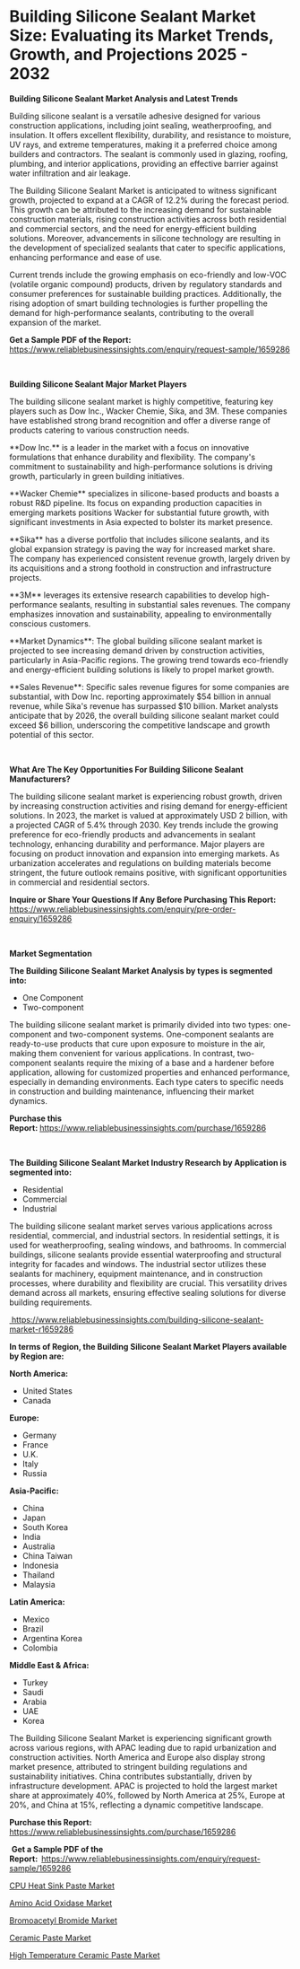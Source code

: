 <p><h1>Building Silicone Sealant Market Size: Evaluating its Market Trends, Growth, and Projections 2025 - 2032</h1></p><p><strong>Building Silicone Sealant Market Analysis and Latest Trends</strong></p>
<p><p>Building silicone sealant is a versatile adhesive designed for various construction applications, including joint sealing, weatherproofing, and insulation. It offers excellent flexibility, durability, and resistance to moisture, UV rays, and extreme temperatures, making it a preferred choice among builders and contractors. The sealant is commonly used in glazing, roofing, plumbing, and interior applications, providing an effective barrier against water infiltration and air leakage.</p><p>The Building Silicone Sealant Market is anticipated to witness significant growth, projected to expand at a CAGR of 12.2% during the forecast period. This growth can be attributed to the increasing demand for sustainable construction materials, rising construction activities across both residential and commercial sectors, and the need for energy-efficient building solutions. Moreover, advancements in silicone technology are resulting in the development of specialized sealants that cater to specific applications, enhancing performance and ease of use.</p><p>Current trends include the growing emphasis on eco-friendly and low-VOC (volatile organic compound) products, driven by regulatory standards and consumer preferences for sustainable building practices. Additionally, the rising adoption of smart building technologies is further propelling the demand for high-performance sealants, contributing to the overall expansion of the market.</p></p>
<p><strong>Get a Sample PDF of the Report:&nbsp;</strong> <a href="https://www.reliablebusinessinsights.com/enquiry/request-sample/1659286?utm_campaign=1119&utm_medium=2&utm_source=Github&utm_content=ia&utm_term=31032025&utm_id=building-silicone-sealant">https://www.reliablebusinessinsights.com/enquiry/request-sample/1659286</a></p>
<p>&nbsp;</p>
<p><strong>Building Silicone Sealant Major Market Players</strong></p>
<p><p>The building silicone sealant market is highly competitive, featuring key players such as Dow Inc., Wacker Chemie, Sika, and 3M. These companies have established strong brand recognition and offer a diverse range of products catering to various construction needs. </p><p>**Dow Inc.** is a leader in the market with a focus on innovative formulations that enhance durability and flexibility. The company's commitment to sustainability and high-performance solutions is driving growth, particularly in green building initiatives. </p><p>**Wacker Chemie** specializes in silicone-based products and boasts a robust R&D pipeline. Its focus on expanding production capacities in emerging markets positions Wacker for substantial future growth, with significant investments in Asia expected to bolster its market presence.</p><p>**Sika** has a diverse portfolio that includes silicone sealants, and its global expansion strategy is paving the way for increased market share. The company has experienced consistent revenue growth, largely driven by its acquisitions and a strong foothold in construction and infrastructure projects.</p><p>**3M** leverages its extensive research capabilities to develop high-performance sealants, resulting in substantial sales revenues. The company emphasizes innovation and sustainability, appealing to environmentally conscious customers.</p><p>**Market Dynamics**: The global building silicone sealant market is projected to see increasing demand driven by construction activities, particularly in Asia-Pacific regions. The growing trend towards eco-friendly and energy-efficient building solutions is likely to propel market growth.</p><p>**Sales Revenue**: Specific sales revenue figures for some companies are substantial, with Dow Inc. reporting approximately $54 billion in annual revenue, while Sika's revenue has surpassed $10 billion. Market analysts anticipate that by 2026, the overall building silicone sealant market could exceed $6 billion, underscoring the competitive landscape and growth potential of this sector.</p></p>
<p>&nbsp;</p>
<p><strong>What Are The Key Opportunities For Building Silicone Sealant Manufacturers?</strong></p>
<p><p>The building silicone sealant market is experiencing robust growth, driven by increasing construction activities and rising demand for energy-efficient solutions. In 2023, the market is valued at approximately USD 2 billion, with a projected CAGR of 5.4% through 2030. Key trends include the growing preference for eco-friendly products and advancements in sealant technology, enhancing durability and performance. Major players are focusing on product innovation and expansion into emerging markets. As urbanization accelerates and regulations on building materials become stringent, the future outlook remains positive, with significant opportunities in commercial and residential sectors.</p></p>
<p><strong>Inquire or Share Your Questions If Any Before Purchasing This Report:</strong> <a href="https://www.reliablebusinessinsights.com/enquiry/pre-order-enquiry/1659286?utm_campaign=1119&utm_medium=2&utm_source=Github&utm_content=ia&utm_term=31032025&utm_id=building-silicone-sealant">https://www.reliablebusinessinsights.com/enquiry/pre-order-enquiry/1659286</a></p>
<p>&nbsp;</p>
<p><strong>Market Segmentation</strong></p>
<p><strong>The Building Silicone Sealant Market Analysis by types is segmented into:</strong></p>
<p><ul><li>One Component</li><li>Two-component</li></ul></p>
<p><p>The building silicone sealant market is primarily divided into two types: one-component and two-component systems. One-component sealants are ready-to-use products that cure upon exposure to moisture in the air, making them convenient for various applications. In contrast, two-component sealants require the mixing of a base and a hardener before application, allowing for customized properties and enhanced performance, especially in demanding environments. Each type caters to specific needs in construction and building maintenance, influencing their market dynamics.</p></p>
<p><strong>Purchase this Report:&nbsp;</strong><a href="https://www.reliablebusinessinsights.com/purchase/1659286?utm_campaign=1119&utm_medium=2&utm_source=Github&utm_content=ia&utm_term=31032025&utm_id=building-silicone-sealant">https://www.reliablebusinessinsights.com/purchase/1659286</a></p>
<p>&nbsp;</p>
<p><strong>The Building Silicone Sealant Market Industry Research by Application is segmented into:</strong></p>
<p><ul><li>Residential</li><li>Commercial</li><li>Industrial</li></ul></p>
<p><p>The building silicone sealant market serves various applications across residential, commercial, and industrial sectors. In residential settings, it is used for weatherproofing, sealing windows, and bathrooms. In commercial buildings, silicone sealants provide essential waterproofing and structural integrity for facades and windows. The industrial sector utilizes these sealants for machinery, equipment maintenance, and in construction processes, where durability and flexibility are crucial. This versatility drives demand across all markets, ensuring effective sealing solutions for diverse building requirements.</p></p>
<p><a href="https://www.reliablebusinessinsights.com/building-silicone-sealant-market-r1659286?utm_campaign=1119&utm_medium=2&utm_source=Github&utm_content=ia&utm_term=31032025&utm_id=building-silicone-sealant">&nbsp;https://www.reliablebusinessinsights.com/building-silicone-sealant-market-r1659286</a></p>
<p><strong>In terms of Region, the Building Silicone Sealant Market Players available by Region are:</strong></p>
<p>
    <p> <strong> North America: </strong>
        <ul>
            <li>United States</li>
            <li>Canada</li>
        </ul>
        </p> 
    <p> <strong> Europe: </strong>
        <ul>
            <li>Germany</li>
            <li>France</li>
            <li>U.K.</li>
            <li>Italy</li>
            <li>Russia</li>
        </ul>
        </p> 
    <p> <strong> Asia-Pacific: </strong>
        <ul>
            <li>China</li>
            <li>Japan</li>
            <li>South Korea</li>
            <li>India</li>
            <li>Australia</li>
            <li>China Taiwan</li>
            <li>Indonesia</li>
            <li>Thailand</li>
            <li>Malaysia</li>
        </ul>
        </p> 
    <p> <strong> Latin America: </strong>
        <ul>
            <li>Mexico</li>
            <li>Brazil</li>
            <li>Argentina Korea</li>
            <li>Colombia</li>
        </ul>
        </p> 
    <p> <strong> Middle East & Africa: </strong>
        <ul>
            <li>Turkey</li>
            <li>Saudi</li>
            <li>Arabia</li>
            <li>UAE</li>
            <li>Korea</li>
        </ul>
    </p>
    </p>
<p><p>The Building Silicone Sealant Market is experiencing significant growth across various regions, with APAC leading due to rapid urbanization and construction activities. North America and Europe also display strong market presence, attributed to stringent building regulations and sustainability initiatives. China contributes substantially, driven by infrastructure development. APAC is projected to hold the largest market share at approximately 40%, followed by North America at 25%, Europe at 20%, and China at 15%, reflecting a dynamic competitive landscape.</p></p>
<p><strong>Purchase this Report: </strong><a href="https://www.reliablebusinessinsights.com/purchase/1659286?utm_campaign=1119&utm_medium=2&utm_source=Github&utm_content=ia&utm_term=31032025&utm_id=building-silicone-sealant">https://www.reliablebusinessinsights.com/purchase/1659286</a></p>
<p>&nbsp;<strong>Get a Sample PDF of the Report:&nbsp;&nbsp;</strong><a href="https://www.reliablebusinessinsights.com/enquiry/request-sample/1659286?utm_campaign=1119&utm_medium=2&utm_source=Github&utm_content=ia&utm_term=31032025&utm_id=building-silicone-sealant">https://www.reliablebusinessinsights.com/enquiry/request-sample/1659286</a></p>
<p><strong></strong></p>
<p><p><a href="https://github.com/filinjaic7/Market-Research-Report-List-1/blob/main/cpu-heat-sink-paste-market.md?utm_campaign=1119&utm_medium=2&utm_source=Github&utm_content=ia&utm_term=31032025&utm_id=building-silicone-sealant">CPU Heat Sink Paste Market</a></p><p><a href="https://github.com/klenaestien23/Market-Research-Report-List-1/blob/main/amino-acid-oxidase-market.md?utm_campaign=1119&utm_medium=2&utm_source=Github&utm_content=ia&utm_term=31032025&utm_id=building-silicone-sealant">Amino Acid Oxidase Market</a></p><p><a href="https://github.com/mismannely/Market-Research-Report-List-1/blob/main/bromoacetyl-bromide-market.md?utm_campaign=1119&utm_medium=2&utm_source=Github&utm_content=ia&utm_term=31032025&utm_id=building-silicone-sealant">Bromoacetyl Bromide Market</a></p><p><a href="https://github.com/tahjaylestro/Market-Research-Report-List-1/blob/main/ceramic-paste-market.md?utm_campaign=1119&utm_medium=2&utm_source=Github&utm_content=ia&utm_term=31032025&utm_id=building-silicone-sealant">Ceramic Paste Market</a></p><p><a href="https://github.com/ishikodehira/Market-Research-Report-List-1/blob/main/high-temperature-ceramic-paste-market.md?utm_campaign=1119&utm_medium=2&utm_source=Github&utm_content=ia&utm_term=31032025&utm_id=building-silicone-sealant">High Temperature Ceramic Paste Market</a></p></p>